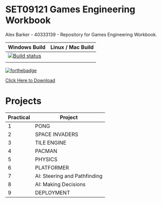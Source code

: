 # SET09121 Games Engineering Workbook

Alex Barker - 40333139 - 
Repository for Games Engineering Workbook. 

| Windows Build | Linux / Mac Build |
| ------------- | ------------- |
| [![Build status](https://ci.appveyor.com/api/projects/status/tkcy1l30nasrdo0h?svg=true)](https://ci.appveyor.com/project/alexbarker/set09121-workbook)
| |

[![forthebadge](http://forthebadge.com/images/badges/designed-in-ms-paint.svg)](http://forthebadge.com)

[Click Here to Download](https://github.com/alexbarker/set09121_workbook/releases)

# Projects

| Practical | Project |
| ------ | ------ |
| 1 | PONG |
| 2 | SPACE INVADERS |
| 3 | TILE ENGINE |
| 4 | PACMAN |
| 5 | PHYSICS |
| 6 | PLATFORMER |
| 7 | AI: Steering and Pathfinding |
| 8 | AI: Making Decisions |
| 9 | DEPLOYMENT |
